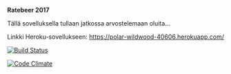 **Ratebeer 2017**

Tällä sovelluksella tullaan jatkossa arvostelemaan oluita...

Linkki Heroku-sovellukseen: https://polar-wildwood-40606.herokuapp.com/

[![Build Status](https://travis-ci.org/topikiviluoma/ratebeer.png)](https://travis-ci.org/topikiviluoma/ratebeer)

[![Code Climate](https://codeclimate.com/github/topikiviluoma/ratebeer.png)](https://codeclimate.com/github/topikiviluoma/ratebeer)
